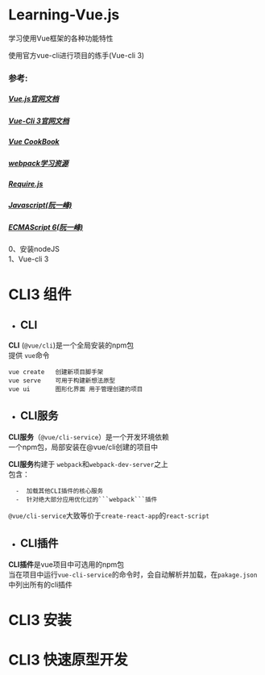 # Learning-Vue.js
学习使用Vue框架的各种功能特性

使用官方vue-cli进行项目的练手(Vue-cli 3)

### 参考:
  ##### [Vue.js官网文档](https://cn.vuejs.org/v2/guide/)    
  ##### [Vue-Cli 3官网文档](https://cli.vuejs.org/zh/guide/)
  ##### [Vue CookBook](https://cn.vuejs.org/v2/cookbook/)  
  ##### [webpack学习资源](https://github.com/kraaas/webpack-tutorial-collection)  
  ##### [Require.js](http://www.requirejs.cn/)  
  ##### [Javascript(阮一峰)](https://wangdoc.com/javascript/)
  ##### [ECMAScript 6(阮一峰)](http://es6.ruanyifeng.com/?search=import&x=0&y=0#README)
  
  
  0、安装nodeJS  
  1、Vue-cli 3
  # CLI3 组件
  -  ## CLI
  **CLI** (```@vue/cli```)是一个全局安装的npm包  
  提供 ```vue```命令    
  ```
  vue create   创建新项目脚手架
  vue serve    可用于构建新想法原型
  vue ui       图形化界面 用于管理创建的项目
  ```
  
  -  ## CLI服务
  **CLI服务**（```@vue/cli-service```）是一个开发环境依赖  
  一个npm包，局部安装在@vue/cli创建的项目中
  
  **CLI服务**构建于 ```webpack```和```webpack-dev-server```之上  
  包含：
  
      -  加载其他CLI插件的核心服务
      -  针对绝大部分应用优化过的```webpack```插件
  
  ```@vue/cli-service```大致等价于```create-react-app```的```react-script```
  
 
  
  -  ## CLI插件
  **CLI插件**是vue项目中可选用的npm包  
    当在项目中运行```vue-cli-service```的命令时，会自动解析并加载，在```pakage.json```中列出所有的cli插件
  
  # CLI3 安装
  
  # CLI3 快速原型开发
  
  
